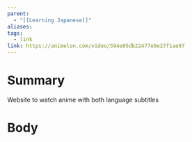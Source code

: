 ```yaml
---
parent:
  - "[[Learning Japanese]]"
aliases: 
tags:
  - link
link: https://animelon.com/video/594e05db22477e0e27f1ae97
---
```

# Summary 
Website to watch anime with both language subtitles
# Body


